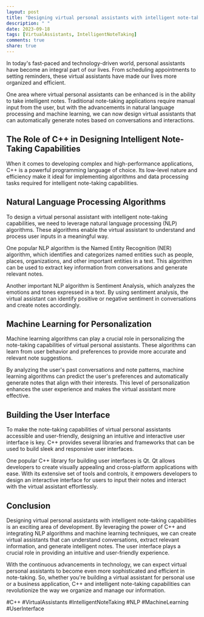 ```yaml
---
layout: post
title: "Designing virtual personal assistants with intelligent note-taking capabilities using C++"
description: " "
date: 2023-09-18
tags: [VirtualAssistants, IntelligentNoteTaking]
comments: true
share: true
---
```


In today's fast-paced and technology-driven world, personal assistants have become an integral part of our lives. From scheduling appointments to setting reminders, these virtual assistants have made our lives more organized and efficient.

One area where virtual personal assistants can be enhanced is in the ability to take intelligent notes. Traditional note-taking applications require manual input from the user, but with the advancements in natural language processing and machine learning, we can now design virtual assistants that can automatically generate notes based on conversations and interactions.

## The Role of C++ in Designing Intelligent Note-Taking Capabilities

When it comes to developing complex and high-performance applications, C++ is a powerful programming language of choice. Its low-level nature and efficiency make it ideal for implementing algorithms and data processing tasks required for intelligent note-taking capabilities.

## Natural Language Processing Algorithms

To design a virtual personal assistant with intelligent note-taking capabilities, we need to leverage natural language processing (NLP) algorithms. These algorithms enable the virtual assistant to understand and process user inputs in a meaningful way.

One popular NLP algorithm is the Named Entity Recognition (NER) algorithm, which identifies and categorizes named entities such as people, places, organizations, and other important entities in a text. This algorithm can be used to extract key information from conversations and generate relevant notes.

Another important NLP algorithm is Sentiment Analysis, which analyzes the emotions and tones expressed in a text. By using sentiment analysis, the virtual assistant can identify positive or negative sentiment in conversations and create notes accordingly.

## Machine Learning for Personalization

Machine learning algorithms can play a crucial role in personalizing the note-taking capabilities of virtual personal assistants. These algorithms can learn from user behavior and preferences to provide more accurate and relevant note suggestions.

By analyzing the user's past conversations and note patterns, machine learning algorithms can predict the user's preferences and automatically generate notes that align with their interests. This level of personalization enhances the user experience and makes the virtual assistant more effective.

## Building the User Interface

To make the note-taking capabilities of virtual personal assistants accessible and user-friendly, designing an intuitive and interactive user interface is key. C++ provides several libraries and frameworks that can be used to build sleek and responsive user interfaces.

One popular C++ library for building user interfaces is Qt. Qt allows developers to create visually appealing and cross-platform applications with ease. With its extensive set of tools and controls, it empowers developers to design an interactive interface for users to input their notes and interact with the virtual assistant effortlessly.

## Conclusion

Designing virtual personal assistants with intelligent note-taking capabilities is an exciting area of development. By leveraging the power of C++ and integrating NLP algorithms and machine learning techniques, we can create virtual assistants that can understand conversations, extract relevant information, and generate intelligent notes. The user interface plays a crucial role in providing an intuitive and user-friendly experience.

With the continuous advancements in technology, we can expect virtual personal assistants to become even more sophisticated and efficient in note-taking. So, whether you're building a virtual assistant for personal use or a business application, C++ and intelligent note-taking capabilities can revolutionize the way we organize and manage our information.

#C++ #VirtualAssistants #IntelligentNoteTaking #NLP #MachineLearning #UserInterface